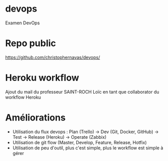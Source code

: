 # devops
Examen DevOps

# Repo public
https://github.com/christophernavas/devops/

# Heroku workflow
Ajout du mail du professeur SAINT-ROCH Loïc en tant que collaborator du workflow Heroku

# Améliorations

- Utilisation du flux devops : Plan (Trello) -> Dev (Git, Docker, GitHub) -> Test -> Release (Heroku) -> Operate (Zabbix)
- Utilisation de git flow (Master, Develop, Feature, Release, Hotfix)
- Utilisation de peu d'outil, plus c'est simple, plus le workflow est simple à gérer
